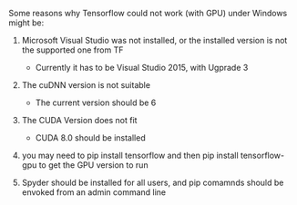 Some reasons why Tensorflow could not work (with GPU) under Windows might be:


1. Microsoft Visual Studio was not installed, or the installed version is not the supported one from TF
   - Currently it has to be Visual Studio 2015, with Ugprade 3

2. The cuDNN version is not suitable
   - The current version should be 6

3. The CUDA Version does not fit
   - CUDA 8.0 should be installed

4. you may need to pip install tensorflow and then pip install tensorflow-gpu to get the GPU version to run

5. Spyder should be installed for all users, and pip comamnds should be envoked from an admin command line